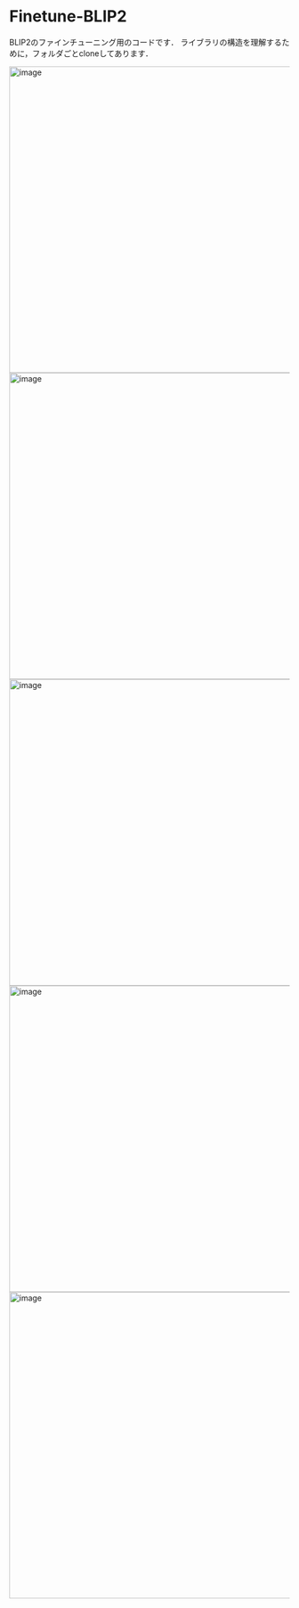 # Finetune-BLIP2
BLIP2のファインチューニング用のコードです．
ライブラリの構造を理解するために，フォルダごとcloneしてあります．

<img width="550" alt="image" src="https://github.com/osttkm/Finetune-BLIP2/assets/104403446/efb6f0bf-1223-481c-9d27-a057ee23199e">
<img width="550" alt="image" src="https://github.com/osttkm/Finetune-BLIP2/assets/104403446/557dce1a-855b-4601-a81a-fc4a052bc3ac">
<img width="550" alt="image" src="https://github.com/osttkm/Finetune-BLIP2/assets/104403446/6403bb19-ad97-4f11-b844-e411d143404a">
<img width="550" alt="image" src="https://github.com/osttkm/Finetune-BLIP2/assets/104403446/ae2d4193-ad59-4698-b211-a53bb056dadc">
<img width="550" alt="image" src="https://github.com/osttkm/Finetune-BLIP2/assets/104403446/958d040c-2167-457f-90d1-845d95792c85">
